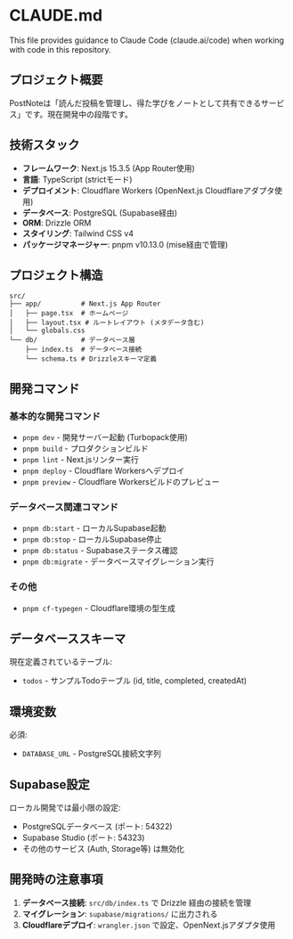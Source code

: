 # CLAUDE.md

This file provides guidance to Claude Code (claude.ai/code) when working with code in this repository.

## プロジェクト概要

PostNoteは「読んだ投稿を管理し、得た学びをノートとして共有できるサービス」です。現在開発中の段階です。

## 技術スタック

- **フレームワーク**: Next.js 15.3.5 (App Router使用)
- **言語**: TypeScript (strictモード)
- **デプロイメント**: Cloudflare Workers (OpenNext.js Cloudflareアダプタ使用)
- **データベース**: PostgreSQL (Supabase経由)
- **ORM**: Drizzle ORM
- **スタイリング**: Tailwind CSS v4
- **パッケージマネージャー**: pnpm v10.13.0 (mise経由で管理)

## プロジェクト構造

```
src/
├── app/          # Next.js App Router
│   ├── page.tsx  # ホームページ
│   ├── layout.tsx # ルートレイアウト (メタデータ含む)
│   └── globals.css
└── db/           # データベース層
    ├── index.ts  # データベース接続
    └── schema.ts # Drizzleスキーマ定義
```

## 開発コマンド

### 基本的な開発コマンド
- `pnpm dev` - 開発サーバー起動 (Turbopack使用)
- `pnpm build` - プロダクションビルド
- `pnpm lint` - Next.jsリンター実行
- `pnpm deploy` - Cloudflare Workersへデプロイ
- `pnpm preview` - Cloudflare Workersビルドのプレビュー

### データベース関連コマンド
- `pnpm db:start` - ローカルSupabase起動
- `pnpm db:stop` - ローカルSupabase停止
- `pnpm db:status` - Supabaseステータス確認
- `pnpm db:migrate` - データベースマイグレーション実行

### その他
- `pnpm cf-typegen` - Cloudflare環境の型生成

## データベーススキーマ

現在定義されているテーブル:
- `todos` - サンプルTodoテーブル (id, title, completed, createdAt)

## 環境変数

必須:
- `DATABASE_URL` - PostgreSQL接続文字列

## Supabase設定

ローカル開発では最小限の設定:
- PostgreSQLデータベース (ポート: 54322)
- Supabase Studio (ポート: 54323)
- その他のサービス (Auth, Storage等) は無効化

## 開発時の注意事項

1. **データベース接続**: `src/db/index.ts` で Drizzle 経由の接続を管理
2. **マイグレーション**: `supabase/migrations/` に出力される
3. **Cloudflareデプロイ**: `wrangler.json` で設定、OpenNext.jsアダプタ使用
